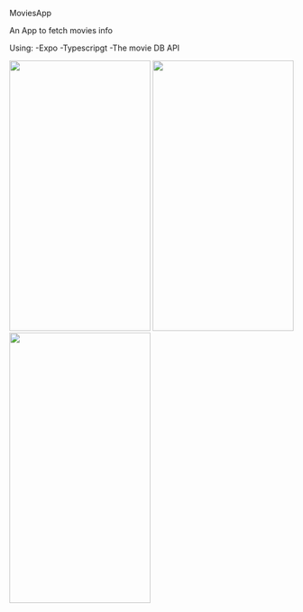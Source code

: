 MoviesApp

An App to fetch movies info

Using:
-Expo
-Typescripgt
-The movie DB API

<div style={{flex-direction: row;}}>
<img src='https://user-images.githubusercontent.com/102081508/187057169-44de8574-8ce1-4e6f-9901-e16ebb105b8e.png' width='250' height='480'/>
<img src='https://user-images.githubusercontent.com/102081508/187057301-98e3a7f9-604e-4ad6-bc21-1cca840a5127.png' width='250' height='480'/>
<img src='https://user-images.githubusercontent.com/102081508/187057329-6de92aec-9802-4b0e-bb32-5dac2d71784c.png' width='250' height='480'/>
</div>



